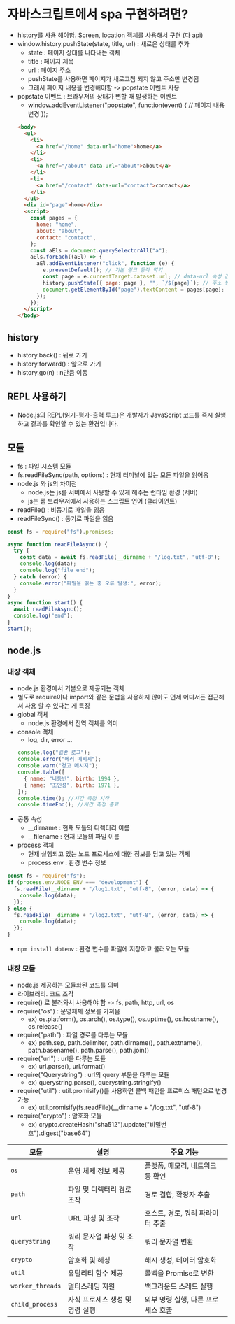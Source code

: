 # 자바스크립트에서 spa 구현하려면?

- history를 사용 해야함. Screen, location 객체를 사용해서 구현 (다 api)
- window.history.pushState(state, title, url) : 새로운 상태를 추가
  - state : 페이지 상태를 나타내는 객체
  - title : 페이지 제목
  - url : 페이지 주소
  - pushState를 사용하면 페이지가 새로고침 되지 않고 주소만 변경됨
  - 그래서 페이지 내용을 변경해야함 -> popstate 이벤트 사용
- popstate 이벤트 : 브라우저의 상태가 변할 때 발생하는 이벤트
  - window.addEventListener("popstate", function(event) {
    // 페이지 내용 변경
    });
  ```html
  <body>
    <ul>
      <li>
        <a href="/home" data-url="home">home</a>
      </li>
      <li>
        <a href="/about" data-url="about">about</a>
      </li>
      <li>
        <a href="/contact" data-url="contact">contact</a>
      </li>
    </ul>
    <div id="page">home</div>
    <script>
      const pages = {
        home: "home",
        about: "about",
        contact: "contact",
      };
      const aEls = document.querySelectorAll("a");
      aEls.forEach((aEl) => {
        aEl.addEventListener("click", function (e) {
          e.preventDefault(); // 기본 링크 동작 막기
          const page = e.currentTarget.dataset.url; // data-url 속성 값 가져오기
          history.pushState({ page: page }, "", `/${page}`); // 주소 변경
          document.getElementById("page").textContent = pages[page]; // 페이지 내용 변경
        });
      });
    </script>
  </body>
  ```

## history

- history.back() : 뒤로 가기
- history.forward() : 앞으로 가기
- history.go(n) : n만큼 이동

## REPL 사용하기

- Node.js의 REPL(읽기-평가-출력 루프)은 개발자가 JavaScript 코드를 즉시 실행하고 결과를 확인할 수 있는 환경입니다.

## 모듈

- fs : 파일 시스템 모듈
- fs.readFileSync(path, options) : 현재 터미널에 있는 모든 파일을 읽어옴
- node.js 와 js의 차이점
  - node.js는 js를 서버에서 사용할 수 있게 해주는 런타임 환경 (서버)
  - js는 웹 브라우저에서 사용하는 스크립트 언어 (클라이언트)
- readFile() : 비동기로 파일을 읽음
- readFileSync() : 동기로 파일을 읽음

```js
const fs = require("fs").promises;

async function readFileAsync() {
  try {
    const data = await fs.readFile(__dirname + "/log.txt", "utf-8");
    console.log(data);
    console.log("file end");
  } catch (error) {
    console.error("파일을 읽는 중 오류 발생:", error);
  }
}
async function start() {
  await readFileAsync();
  console.log("end");
}
start();
```

## node.js

### 내장 객체

- node.js 환경에서 기본으로 제공되는 객체
- 별도로 require이나 import와 같은 문법을 사용하지 않아도 언제 어디서든 접근해서 사용 할 수 있다는 게 특징
- global 객체
  - node.js 환경에서 전역 객체를 의미
- console 객체
  - log, dir, error ...
  ```js
  console.log("일반 로그");
  console.error("에러 메시지");
  console.warn("경고 메시지");
  console.table([
    { name: "나동빈", birth: 1994 },
    { name: "조인성", birth: 1971 },
  ]);
  console.time(); //시간 측정 시작
  console.timeEnd(); //시간 측정 종료
  ```
- 공통 속성
  - \_\_dirname : 현재 모듈의 디렉터리 이름
  - \_\_filename : 현재 모듈의 파일 이름
- process 객체
  - 현재 실행되고 있는 노드 프로세스에 대한 정보를 담고 있는 객체
  - process.env : 환경 변수 정보

```js
const fs = require("fs");
if (process.env.NODE_ENV === "development") {
  fs.readFile(__dirname + "/log1.txt", "utf-8", (error, data) => {
    console.log(data);
  });
} else {
  fs.readFile(__dirname + "/log2.txt", "utf-8", (error, data) => {
    console.log(data);
  });
}
```

- `npm install dotenv` : 환경 변수를 파일에 저장하고 불러오는 모듈

### 내장 모듈

- node.js 제공하는 모듈화된 코드를 의미
- 라이브러리. 코드 조각
- require() 로 불러와서 사용해야 함 -> fs, path, http, url, os
- require("os") : 운영체제 정보를 가져옴
  - ex) os.platform(), os.arch(), os.type(), os.uptime(), os.hostname(), os.release()
- require("path") : 파일 경로를 다루는 모듈
  - ex) path.sep, path.delimiter, path.dirname(), path.extname(), path.basename(), path.parse(), path.join()
- require("url") : url을 다루는 모듈
  - ex) url.parse(), url.format()
- require("Querystring") : url의 query 부분을 다루는 모듈
  - ex) querystring.parse(), querystring.stringify()
- require("util") : util.promisify()를 사용하면 콜백 패턴을 프로미스 패턴으로 변경 가능
  - ex) util.promisify(fs.readFile)(\_\_dirname + "/log.txt", "utf-8")
- require("crypto") : 암호화 모듈
  - ex) crypto.createHash("sha512").update("비밀번호").digest("base64")

| **모듈**         | **설명**                        | **주요 기능**                      |
| ---------------- | ------------------------------- | ---------------------------------- |
| `os`             | 운영 체제 정보 제공             | 플랫폼, 메모리, 네트워크 등 확인   |
| `path`           | 파일 및 디렉터리 경로 조작      | 경로 결합, 확장자 추출             |
| `url`            | URL 파싱 및 조작                | 호스트, 경로, 쿼리 파라미터 추출   |
| `querystring`    | 쿼리 문자열 파싱 및 조작        | 쿼리 문자열 변환                   |
| `crypto`         | 암호화 및 해싱                  | 해시 생성, 데이터 암호화           |
| `util`           | 유틸리티 함수 제공              | 콜백을 Promise로 변환              |
| `worker_threads` | 멀티스레딩 지원                 | 백그라운드 스레드 실행             |
| `child_process`  | 자식 프로세스 생성 및 명령 실행 | 외부 명령 실행, 다른 프로세스 호출 |
